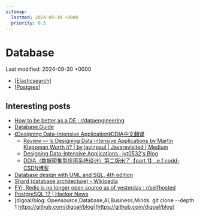 ```yaml
---
sitemap:
  lastmod: 2024-09-30 +0000
  priority: 0.5
---
```


# Database

Last modified: 2024-09-30 +0000

- [[Elasticsearch]]
- [[Postgres]]

## Interesting posts

- [How to be better as a DE : r/dataengineering](https://www.reddit.com/r/dataengineering/comments/1fn5ek5/how_to_be_better_as_a_de/)
- [Database.Guide](https://database.guide/)
- [《Designing Data-Intensive Application》DDIA中文翻译](https://github.com/Vonng/ddia)
  - [Review — Is Designing Data intensive Applications by Martin Kleppman Worth it? \| by javinpaul \| Javarevisited \| Medium](https://medium.com/javarevisited/review-is-designing-data-intensive-applications-by-martin-kleppman-worth-it-b3b7dfa17a5c)
  - [Designing Data-Intensive Applications · jyt0532's Blog](https://www.jyt0532.com/toc/designing_data_intensive-application/)
  - [DDIA（数据密集型应用系统设计）第二版出了【part 1】_e.f.codd-CSDN博客](https://blog.csdn.net/baluzju/article/details/141674963)
- [Database design with UML and SQL, 4th edition](https://web.csulb.edu/colleges/coe/cecs/dbdesign/dbdesign.php)
- [Shard (database architecture) - Wikipedia](https://en.wikipedia.org/wiki/Shard_(database_architecture))
- [FYI, Redis is no longer open source as of yesterday : r/selfhosted](https://www.reddit.com/r/selfhosted/comments/1bkhky1/fyi_redis_is_no_longer_open_source_as_of_yesterday/)
- [PostgreSQL 17 \| Hacker News](https://news.ycombinator.com/item?id=41657986)
- [digoal/blog: Opensource,Database,AI,Business,Minds. git clone --depth 1 https://github.com/digoal/blog](https://github.com/digoal/blog)

[//begin]: # "Autogenerated link references for markdown compatibility"
[Elasticsearch]: Elasticsearch.md "Elasticsearch & OpenSearch"
[Postgres]: Postgres.md "PostgreSQL"
[//end]: # "Autogenerated link references"

